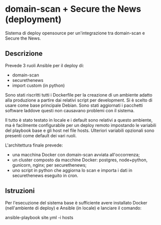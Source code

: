 # domain-scan + Secure the News (deployment)

Sistema di deploy opensource per un'integrazione tra domain-scan e Secure the News.

## Descrizione

Prevede 3 ruoli Ansible per il deploy di:

- domain-scan
- securethenews
- import custom (in python)

Sono stati riscritti tutti i Dockerfile per la creazione di un ambiente adatto alla produzione a partire dai relativi script per development. Si è scelto di usare come base principale Debian. Sono stati aggiornati i pacchetti software laddove questi non causavano problemi con il sistema.

Il tutto è stato testato in locale e i default sono relativi a questo ambiente, ma è facilmente configurabile per un deploy remoto impostando le variabili del playbook base e gli host nel file hosts. Ulteriori variabili opzionali sono presenti come default dei vari ruoli.

L'architettura finale prevede:

- una macchina Docker con domain-scan avviata all'occorrenza;
- un cluster composto da macchine Docker: postgres, node+python, gunicorn, nginx; per securethenews;
- uno script in python che aggiorna lo scan e importa i dati in securethenews eseguito in cron.


## Istruzioni

Per l'esecuzione del sistema base è sufficiente avere installato Docker (nell'ambiente di deploy) e Ansible (in locale) e lanciare il comando:

ansible-playbook site.yml -i hosts
